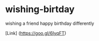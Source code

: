 # wishing-birtday
wishing a friend happy birthday
differently

[Link] (https://goo.gl/6IyqFT)
       
